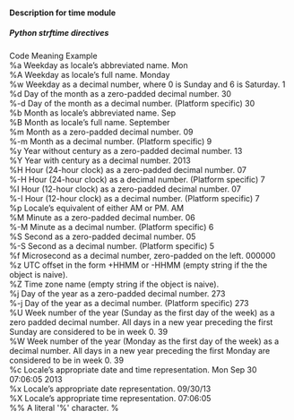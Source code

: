 #### Description for time module

##### Python strftime directives
>
Code Meaning Example  
%a Weekday as locale’s abbreviated name.	Mon  
%A Weekday as locale’s full name.	Monday  
%w Weekday as a decimal number, where 0 is Sunday and 6 is Saturday.	1  
%d Day of the month as a zero-padded decimal number.	30  
%-d Day of the month as a decimal number. (Platform specific)	30  
%b Month as locale’s abbreviated name.	Sep  
%B Month as locale’s full name.	September  
%m Month as a zero-padded decimal number.	09  
%-m Month as a decimal number. (Platform specific)	9  
%y Year without century as a zero-padded decimal number.	13  
%Y Year with century as a decimal number.	2013  
%H Hour (24-hour clock) as a zero-padded decimal number.	07  
%-H Hour (24-hour clock) as a decimal number. (Platform specific)	7  
%I Hour (12-hour clock) as a zero-padded decimal number.	07  
%-I Hour (12-hour clock) as a decimal number. (Platform specific)	7  
%p Locale’s equivalent of either AM or PM.	AM  
%M Minute as a zero-padded decimal number.	06  
%-M Minute as a decimal number. (Platform specific)	6  
%S Second as a zero-padded decimal number.	05  
%-S Second as a decimal number. (Platform specific)	5  
%f Microsecond as a decimal number, zero-padded on the left.	000000  
%z UTC offset in the form +HHMM or -HHMM (empty string if the the object is naive).  	
%Z Time zone name (empty string if the object is naive).	
%j Day of the year as a zero-padded decimal number.	273  
%-j Day of the year as a decimal number. (Platform specific)	273  
%U Week number of the year (Sunday as the first day of the week) as a zero padded decimal number. All days in a new year preceding the first Sunday are considered to be in week 0.	39  
%W Week number of the year (Monday as the first day of the week) as a decimal number. All days in a new year preceding the first Monday are considered to be in week 0.	39  
%c Locale’s appropriate date and time representation.	Mon Sep 30 07:06:05 2013  
%x Locale’s appropriate date representation.	09/30/13  
%X Locale’s appropriate time representation.	07:06:05  
%% A literal '%' character.	%  

